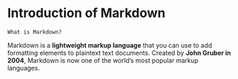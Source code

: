 # Introduction of Markdown
    What is Markdown?

Markdown is a **lightweight markup language** that you can use to add formatting elements to plaintext text documents. Created by **John Gruber in 2004**, Markdown is now one of the world’s most popular markup languages.
